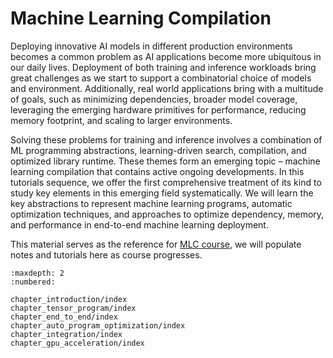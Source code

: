 # Machine Learning Compilation

Deploying innovative AI models in different production environments becomes a common problem as AI applications become more ubiquitous in our daily lives.
Deployment of both training and inference workloads bring great challenges as we start to support a combinatorial choice of models and environment.
Additionally, real world applications bring with a multitude of goals, such as minimizing dependencies, broader model coverage,
leveraging the emerging hardware primitives for performance, reducing memory footprint, and scaling to larger environments.

Solving these problems for training and inference involves a combination of ML programming abstractions,  learning-driven search, compilation,
and optimized library runtime. These themes form an emerging topic – machine learning compilation that contains active ongoing developments.
In this tutorials sequence, we offer the first comprehensive treatment of its kind to study key elements in this emerging field systematically.
We will learn the key abstractions to represent machine learning programs, automatic optimization techniques, and approaches to optimize dependency,
memory, and performance in end-to-end machine learning deployment.


This material serves as the reference for [MLC course](/summer22),
we will populate notes and tutorials here as course progresses.


```toc
:maxdepth: 2
:numbered:

chapter_introduction/index
chapter_tensor_program/index
chapter_end_to_end/index
chapter_auto_program_optimization/index
chapter_integration/index
chapter_gpu_acceleration/index
```
